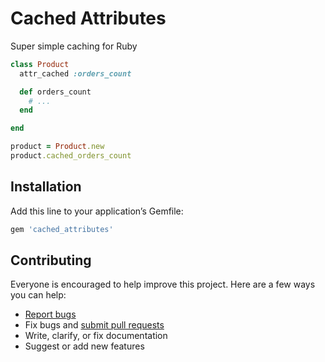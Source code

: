 # Cached Attributes

Super simple caching for Ruby

```ruby
class Product
  attr_cached :orders_count

  def orders_count
    # ...
  end

end

product = Product.new
product.cached_orders_count
```

## Installation

Add this line to your application’s Gemfile:

```ruby
gem 'cached_attributes'
```

## Contributing

Everyone is encouraged to help improve this project. Here are a few ways you can help:

- [Report bugs](https://github.com/ankane/cached_attributes/issues)
- Fix bugs and [submit pull requests](https://github.com/ankane/cached_attributes/pulls)
- Write, clarify, or fix documentation
- Suggest or add new features

